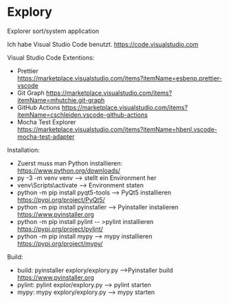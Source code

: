 # Explory
Explorer sort/system application


Ich habe Visual Studio Code benutzt. 
https://code.visualstudio.com

Visual Studio Code Extentions:
- Prettier		
https://marketplace.visualstudio.com/items?itemName=esbenp.prettier-vscode
- Git Graph	
https://marketplace.visualstudio.com/items?itemName=mhutchie.git-graph
- GitHub Actions
https://marketplace.visualstudio.com/items?itemName=cschleiden.vscode-github-actions
- Mocha Test Explorer	
https://marketplace.visualstudio.com/items?itemName=hbenl.vscode-mocha-test-adapter

Installation:
- Zuerst muss man Python installieren: https://www.python.org/downloads/
- py -3 -m venv venv   --> stellt ein Environment her
- venv\Scripts\activate	 --> Environment staten
- python -m pip install pyqt5-tools	--> PyQt5 installieren https://pypi.org/project/PyQt5/
- python -m pip install pyinstaller -->	Pyinstaller instalieren https://www.pyinstaller.org
- python -m pip install pylint		-- >pylint installieren https://pypi.org/project/pylint/
- python -m pip install mypy	-->	mypy installieren https://pypi.org/project/mypy/

Build:
- build: pyinstaller explory/explory.py	-->Pyinstaller build https://www.pyinstaller.org
- pylint: pylint explor/explory.py	-->	pylint starten
- mypy: mypy explory/explory.py	 --> mypy starten
